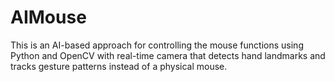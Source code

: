 # AIMouse
This is an AI-based approach for controlling the mouse  functions using Python and OpenCV with real-time camera that detects hand  landmarks and tracks gesture patterns instead of a physical mouse.
